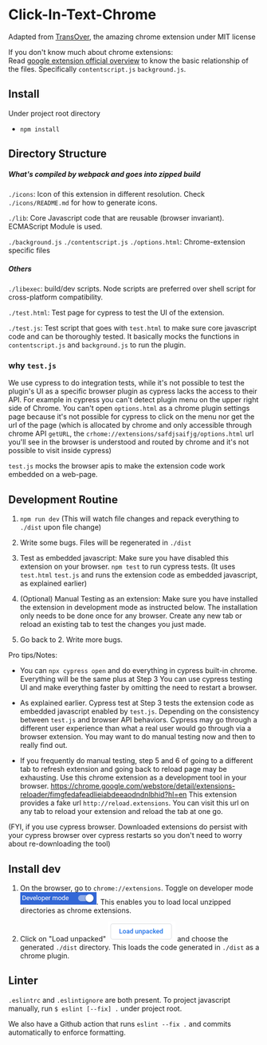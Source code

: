 # Click-In-Text-Chrome

Adapted from [TransOver](https://github.com/artemave/translate_onhover), the amazing chrome extension under MIT license

If you don't know much about chrome extensions: \
Read [google extension official overview](https://developer.chrome.com/extensions/overview) to know the basic relationship of the files.
Specifically `contentscript.js` `background.js`.

## Install

Under project root directory

- `npm install`

## Directory Structure

##### What's compiled by webpack and goes into zipped build

`./icons`: Icon of this extension in different resolution. Check `./icons/README.md` for how to generate icons.

`./lib`: Core Javascript code that are reusable (browser invariant). 
ECMAScript Module is used.

`./background.js` `./contentscript.js` `./options.html`: Chrome-extension specific files

##### Others

`./libexec`: build/dev scripts. Node scripts are preferred over shell script for cross-platform compatibility. 

`./test.html`: Test page for cypress to test the UI of the extension.

`./test.js`: Test script that goes with `test.html` to make sure core javascript code and can be thoroughly tested. 
It basically mocks the functions in `contentscript.js` and `background.js` to run the plugin.

### why `test.js`

We use cypress to do integration tests,
while it's not possible to test the plugin's UI as a specific browser plugin as cypress lacks the access to their API.
For example in cypress you can't detect plugin menu on the upper right side of Chrome.
You can't open `options.html` as a chrome plugin settings page 
because it's not possible for cypress to click on the menu nor get the url of the page 
(which is allocated by chrome and only accessible through chrome API `getURL`, 
the `crhome://extensions/safdjsaifjg/options.html` url you'll see in the browser is understood
 and routed by chrome and it's not possible to visit inside cypress)
 
`test.js` mocks the browser apis to make the extension code work embedded on a web-page.

## Development Routine


1. `npm run dev` (This will watch file changes and repack everything to `./dist` upon file change)

2. Write some bugs. Files will be regenerated in `./dist`

3. Test as embedded javascript: Make sure you have disabled this extension on your browser. `npm test` to run cypress tests. (It uses `test.html` `test.js` and runs the extension code as embedded javascript, as explained earlier)

4. (Optional) Manual Testing as an extension: Make sure you have installed the extension in development mode as instructed below. The installation only needs to be done once for any browser. Create any new tab or reload an existing tab to test the changes you just made.

5. Go back to 2. Write more bugs.


Pro tips/Notes:

- You can `npx cypress open` and do everything in cypress built-in chrome. Everything will be the same plus at Step 3 You can use
cypress testing UI and make everything faster by omitting the need to restart a browser.

- As explained earlier. Cypress test at Step 3 tests the extension code as embedded javascript enabled by `test.js`. Depending on the consistency between `test.js` and browser API behaviors. Cypress may go through a 
 different user experience than what a real user would go through via a browser extension. 
 You may want to do manual testing now and then to really find out.

- If you frequently do manual testing, step 5 and 6 of going to a different tab to refresh extension and going back to reload page may be exhausting. Use 
this chrome extension as a development tool in your browser.
https://chrome.google.com/webstore/detail/extensions-reloader/fimgfedafeadlieiabdeeaodndnlbhid?hl=en This extension provides
a fake url `http://reload.extensions`. You can visit this url on any tab to reload your extension and reload the tab at one go.

(FYI, if you use cypress browser. Downloaded extensions do persist with your cypress browser over cypress restarts
 so you don't need to worry about re-downloading the tool)



## Install dev

1. On the browser, go to `chrome://extensions`. Toggle on developer mode ![developer_mode.png](readme_assets/developer_mode.png). This enables
you to load local unzipped directories as chrome extensions.

2. Click on "Load unpacked" ![load_unpacked.png](readme_assets/load_unpacked.png)  and choose the generated `./dist` directory.
This loads the code generated in `./dist` as a chrome plugin.

## Linter

`.eslintrc` and `.eslintignore` are both present. To project javascript manually, 
run `$ eslint [--fix] .` under project root. 

We also have a Github action that runs `eslint --fix .` and commits automatically to enforce formatting.